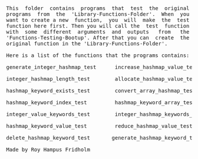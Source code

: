 
<pre>
This  folder  contains  programs  that  test  the  original
programs  from  the  'Library-Functions-Folder'.  When  you
want to create a new  function,  you  will  make  the  test
function here first. Then you will call the  test  function
with  some  different  arguments  and  outputs   from   the
'Functions-Testing-Bootup'. After that you can  create  the
original function in the 'Library-Functions-Folder'.

Here is a list of the functions that the programs contains:

generate_integer_hashmap_test      increase_hashmap_value_test

integer_hashmap_length_test        allocate_hashmap_value_test

hashmap_keyword_exists_test        convert_array_hashmap_test

hashmap_keyword_index_test         hashmap_keyword_array_test

integer_value_keywords_test        integer_hashmap_keywords_test

hashmap_keyword_value_test         reduce_hashmap_value_test

delete_hashmap_keyword_test       generate_hashmap_keyword_test

Made by Roy Hampus Fridholm
</pre>
